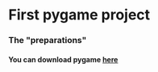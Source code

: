 # First pygame project
### The "preparations"
#### You can download pygame [here](http://www.pygame.org/download.shtml)
